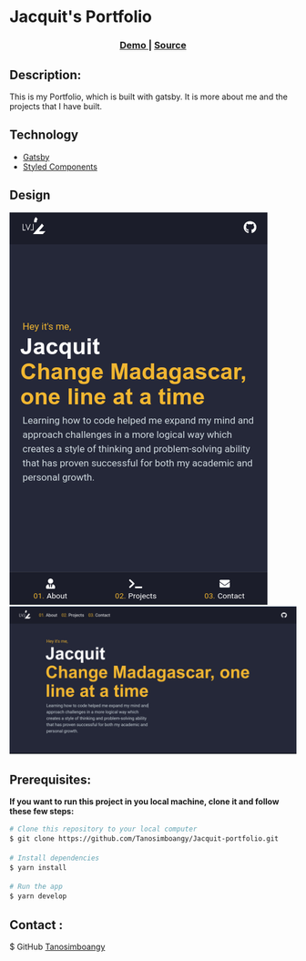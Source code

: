 # **Jacquit's Portfolio**
 
<div align="center">
  <h3>
    <a href="https://jacquit-portfolio.netlify.app/" target="_blank">
      Demo
    </a>
    <span> | </span>
    <a href="https://github.com/Tanosimboangy/Jacquit-portfolio" target="_blank">
      Source
    </a>
  </h3>
</div>

## __Description:__
This is my Portfolio, which is built with gatsby. It is more about me and the projects that I have built.
 
## __Technology__
- [Gatsby](https://www.gatsbyjs.com/docs/)
- [Styled Components](https://styled-components.com/)

## __Design__
![screenshot](./src/assets/Portfolio_sm_screenshot.png)
![screenshot](./src/assets/Portfolio_bg_screenshot.png)

## __Prerequisites:__

**If you want to run this project in you local machine, clone it and follow these few steps:**

```bash
# Clone this repository to your local computer
$ git clone https://github.com/Tanosimboangy/Jacquit-portfolio.git

# Install dependencies
$ yarn install

# Run the app
$ yarn develop
```
## __Contact :__
$ GitHub [Tanosimboangy](https://github.com/Tanosimboangy)
